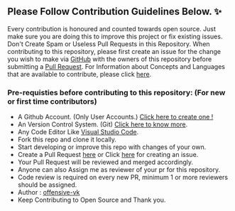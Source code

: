 ## Please Follow Contribution Guidelines Below. ✨
Every contribution is honoured and counted towards open source.
Just make sure you are doing this to improve this project or fix existing issues.
Don't Create Spam or Useless Pull Requests in this Repository.
When contributing to this repository, please first create an issue for the change you wish to make via [GitHub](https://github.com/offensive-vk/AwesomeCloud/issues) with the owners of this repository before submitting a [Pull Request](https://github.com/offensive-vk/AwesomeCloud/pulls).
For Information about Concepts and Languages that are available to contribute, please click [here](https://github.com/offensive-vk/AwesomeCloud/blob/master/README.md).

### Pre-requisties before contributing to this repository: (For new or first time contributors)
- A Github Account. (Only User Accounts.) [Click here to create one !](https://github.com/join/)
- An Version Control System. (Git) [Click here to know more](https://git-scm.com/).
- Any Code Editor Like [Visual Studio Code](https://code.visualstudio.com/download).
- Fork this repo and clone it locally.
- Start developing or improve this repo with changes of your own.
- Create a Pull Request [here](https://github.com/AwesomeCloud/pulls) or Click [here](https://github.com/offensive-vk/AwesomeCloud/issues) for creating an issue.
- Your Pull Request will be reviewed and merged accordingly.
- Anyone can also Assign me as reviewer of your pr for this repository.
- Code review is required on every new PR, minimum 1 or more reviewers should be assigned.
- Author : [offensive-vk](https://github.com/offensive-vk/)
- Keep Contributing to Open Source and Thank you.